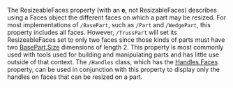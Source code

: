 The ResizeableFaces property (with an **e**, not ResizableFaces) describes using a Faces object the different faces on which a part may be resized. For most implementations of `/BasePart`, such as `/Part` and `/WedgePart`, this property includes all faces. However, `/TrussPart` will set its ResizeableFaces set to only two faces since those kinds of parts must have two [BasePart.Size](https://developer.roblox.com/en-us/api-reference/property/BasePart/Size) dimensions of length 2. This property is most commonly used with tools used for building and manipulating parts and has little use outside of that context. The `/Handles` class, which has the [Handles.Faces](https://developer.roblox.com/en-us/api-reference/property/Handles/Faces) property, can be used in conjunction with this property to display only the handles on faces that can be resized on a part.